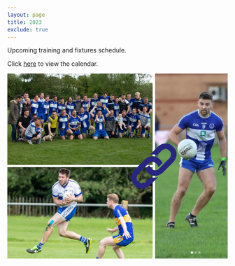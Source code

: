 ```yaml
---
layout: page
title: 2023
exclude: true
---
```


Upcoming training and fixtures schedule.

Click [here](https://crokepark-my.sharepoint.com/personal/pro_oisins_lancashire_gaa_ie/_layouts/15/guestaccess.aspx?share=EfyeRjrcYblOsZqnXA0P2McByVnDwJmLbjohTicrVhYmfg&e=vx8JeC) to view the calendar.

![img-description](/assets/img/2023-mens.png)
